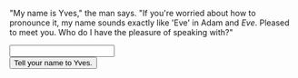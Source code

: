 "My name is Yves," the man says. "If you're worried about how to pronounce it, my name sounds exactly like 'Eve' in Adam and _Eve_. Pleased to meet you. Who do I have the pleasure of speaking with?"

<form action="" target="/questions">
    <div class="centered">
        <input id="name">
        <br />
        <button type="submit">Tell your name to Yves.</button>
    </div>
</form>
